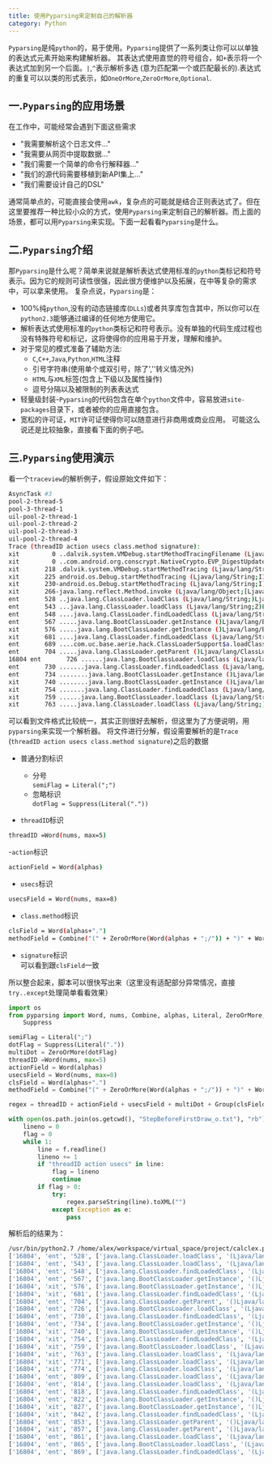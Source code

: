 ```yaml
---
title: 使用Pyparsing来定制自己的解析器
category: Python
---
```


`Pyparsing`是纯`python`的，易于使用。`Pyparsing`提供了一系列类让你可以以单独的表达式元素开始来构建解析器。 其表达式使用直觉的符号组合，如`+`表示将一个表达式加到另一个后面。`|`,`^`表示解析多选 (意为匹配第一个或匹配最长的).表达式的重复可以以类的形式表示，如`OneOrMore`,`ZeroOrMore`,`Optional`.

## 一.`Pyparsing`的应用场景
在工作中，可能经常会遇到下面这些需求
- "我需要解析这个日志文件..."
- "我需要从网页中提取数据..."
- "我们需要一个简单的命令行解释器..."
- "我们的源代码需要移植到新API集上..."
- "我们需要设计自己的DSL"

通常简单点的，可能直接会使用`awk`，复杂点的可能就是结合正则表达式了。但在这里要推荐一种比较小众的方式，使用`Pyparsing`来定制自己的解析器。而上面的场景，都可以用`Pyparsing`来实现。下面一起看看`Pyparsing`是什么。

## 二.`Pyparsing`介绍
那`Pyparsing`是什么呢？简单来说就是解析表达式使用标准的`python`类标记和符号表示。因为它的规则可读性很强，因此很方便维护以及拓展，在中等复杂的需求中，可以拿来使用。 复杂点说，`Pyparsing`是：

- 100%纯`python`,没有的动态链接库(`DLLs`)或者共享库包含其中，所以你可以在`python2.3`能够通过编译的任何地方使用它。
- 解析表达式使用标准的`python`类标记和符号表示。没有单独的代码生成过程也没有特殊符号和标记，这将使得你的应用易于开发，理解和维护。
- 对于常见的模式准备了辅助方法:
    - `C`,`C++`,`Java`,`Python`,`HTML`注释
    - 引号字符串(使用单个或双引号，除了',''转义情况外)
    - `HTML`与`XML`标签(包含上下级以及属性操作)
    - 逗号分隔以及被限制的列表表达式
- 轻量级封装-`Pyparsing`的代码包含在单个`python`文件中，容易放进`site-packages`目录下，或者被你的应用直接包含。
- 宽松的许可证，`MIT`许可证使得你可以随意进行非商用或商业应用。
可能这么说还是比较抽象，直接看下面的例子吧。

## 三.`Pyparsing`使用演示
看一个`traceview`的解析例子，假设原始文件如下：

~~~bash
AsyncTask #3
pool-2-thread-5
pool-3-thread-1
uil-pool-2-thread-1
uil-pool-2-thread-2
uil-pool-2-thread-3
uil-pool-2-thread-4
Trace (threadID action usecs class.method signature):
xit         0 ..dalvik.system.VMDebug.startMethodTracingFilename (Ljava/lang/String;IIZI)V  VMDebug.java
xit         0 ..com.android.org.conscrypt.NativeCrypto.EVP_DigestUpdate (Lcom/android/org/conscrypt/OpenSSLDigestContext;[BII)V NativeCrypto.java
xit       218 .dalvik.system.VMDebug.startMethodTracing (Ljava/lang/String;IIZI)V   VMDebug.java
xit       225 android.os.Debug.startMethodTracing (Ljava/lang/String;II)V   Debug.java
xit       230-android.os.Debug.startMethodTracing (Ljava/lang/String;I)V    Debug.java
xit       266-java.lang.reflect.Method.invoke (Ljava/lang/Object;[Ljava/lang/Object;Z)Ljava/lang/Object;    Method.java
ent       528 ..java.lang.ClassLoader.loadClass (Ljava/lang/String;)Ljava/lang/Class;   ClassLoader.java
ent       543 ...java.lang.ClassLoader.loadClass (Ljava/lang/String;Z)Ljava/lang/Class; ClassLoader.java
ent       548 ....java.lang.ClassLoader.findLoadedClass (Ljava/lang/String;)Ljava/lang/Class;   ClassLoader.java
ent       567 .....java.lang.BootClassLoader.getInstance ()Ljava/lang/BootClassLoader;  ClassLoader.java
xit       576 .....java.lang.BootClassLoader.getInstance ()Ljava/lang/BootClassLoader;  ClassLoader.java
xit       681 ....java.lang.ClassLoader.findLoadedClass (Ljava/lang/String;)Ljava/lang/Class;   ClassLoader.java
ent       689 ....com.uc.base.aerie.hack.ClassLoaderSupport$a.loadClass (Ljava/lang/String;Z)Ljava/lang/Class;  ProGuard
ent       704 .....java.lang.ClassLoader.getParent ()Ljava/lang/ClassLoader;    ClassLoader.java
16804 ent       726 ......java.lang.BootClassLoader.loadClass (Ljava/lang/String;Z)Ljava/lang/Class;    ClassLoader.java
ent       730 .......java.lang.ClassLoader.findLoadedClass (Ljava/lang/String;)Ljava/lang/Class;    ClassLoader.java
ent       734 ........java.lang.BootClassLoader.getInstance ()Ljava/lang/BootClassLoader;   ClassLoader.java
xit       740 ........java.lang.BootClassLoader.getInstance ()Ljava/lang/BootClassLoader;   ClassLoader.java
xit       754 .......java.lang.ClassLoader.findLoadedClass (Ljava/lang/String;)Ljava/lang/Class;    ClassLoader.java
xit       759 ......java.lang.BootClassLoader.loadClass (Ljava/lang/String;Z)Ljava/lang/Class;  ClassLoader.java
xit       763 .....java.lang.ClassLoader.loadClass (Ljava/lang/String;)Ljava/lang/Class;    ClassLoader.java
~~~

可以看到文件格式比较统一，其实正则很好去解析，但这里为了方便说明，用`pyparsing`来实现一个解析器。 将文件进行分解，假设需要解析的是`Trace` (`threadID action usecs class.method signature`)之后的数据
- 普通分割标识
    - 分号  
    `semiFlag = Literal(";")`
    - 忽略标识  
    `dotFlag = Suppress(Literal("."))`

- `threadID`标识

~~~bash
threadID =Word(nums, max=5)
~~~

-`action`标识

~~~bash
actionField = Word(alphas)
~~~

- `usecs`标识

~~~bash
usecsField = Word(nums, max=8)
~~~

- `class.method`标识

~~~bash
clsField = Word(alphas+".")
methodField = Combine("(" + ZeroOrMore(Word(alphas + ";/")) + ")" + Word(alphas + "/") + semiFlag)
~~~

- `signature`标识  
可以看到跟`clsField`一致

所以整合起来，脚本可以很快写出来（这里没有适配部分异常情况，直接`try..except`处理简单看看效果）

~~~python
import os
from pyparsing import Word, nums, Combine, alphas, Literal, ZeroOrMore, Group, \
    Suppress

semiFlag = Literal(";")
dotFlag = Suppress(Literal("."))
multiDot = ZeroOrMore(dotFlag)
threadID =Word(nums, max=5)
actionField = Word(alphas)
usecsField = Word(nums, max=8)
clsField = Word(alphas+".")
methodField = Combine("(" + ZeroOrMore(Word(alphas + ";/")) + ")" + Word(alphas + "/") + semiFlag)

regex = threadID + actionField + usecsField + multiDot + Group(clsField + methodField) + clsField

with open(os.path.join(os.getcwd(), "StepBeforeFirstDraw_o.txt"), "rb") as f:
    lineno = 0
    flag = 0
    while 1:
        line = f.readline()
        lineno += 1
        if "threadID action usecs" in line:
            flag = lineno
            continue
        if flag > 0:
            try:
                regex.parseString(line).toXML("")
            except Exception as e:
                pass
~~~

解析后的结果为：

~~~bash
/usr/bin/python2.7 /home/alex/workspace/virtual_space/project/calclex.py
['16804', 'ent', '528', ['java.lang.ClassLoader.loadClass', '(Ljava/lang/String;)Ljava/lang/Class;'], 'ClassLoader.java']
['16804', 'ent', '543', ['java.lang.ClassLoader.loadClass', '(Ljava/lang/String;Z)Ljava/lang/Class;'], 'ClassLoader.java']
['16804', 'ent', '548', ['java.lang.ClassLoader.findLoadedClass', '(Ljava/lang/String;)Ljava/lang/Class;'], 'ClassLoader.java']
['16804', 'ent', '567', ['java.lang.BootClassLoader.getInstance', '()Ljava/lang/BootClassLoader;'], 'ClassLoader.java']
['16804', 'xit', '576', ['java.lang.BootClassLoader.getInstance', '()Ljava/lang/BootClassLoader;'], 'ClassLoader.java']
['16804', 'xit', '681', ['java.lang.ClassLoader.findLoadedClass', '(Ljava/lang/String;)Ljava/lang/Class;'], 'ClassLoader.java']
['16804', 'ent', '704', ['java.lang.ClassLoader.getParent', '()Ljava/lang/ClassLoader;'], 'ClassLoader.java']
['16804', 'ent', '726', ['java.lang.BootClassLoader.loadClass', '(Ljava/lang/String;Z)Ljava/lang/Class;'], 'ClassLoader.java']
['16804', 'ent', '730', ['java.lang.ClassLoader.findLoadedClass', '(Ljava/lang/String;)Ljava/lang/Class;'], 'ClassLoader.java']
['16804', 'ent', '734', ['java.lang.BootClassLoader.getInstance', '()Ljava/lang/BootClassLoader;'], 'ClassLoader.java']
['16804', 'xit', '740', ['java.lang.BootClassLoader.getInstance', '()Ljava/lang/BootClassLoader;'], 'ClassLoader.java']
['16804', 'xit', '754', ['java.lang.ClassLoader.findLoadedClass', '(Ljava/lang/String;)Ljava/lang/Class;'], 'ClassLoader.java']
['16804', 'xit', '759', ['java.lang.BootClassLoader.loadClass', '(Ljava/lang/String;Z)Ljava/lang/Class;'], 'ClassLoader.java']
['16804', 'xit', '763', ['java.lang.ClassLoader.loadClass', '(Ljava/lang/String;)Ljava/lang/Class;'], 'ClassLoader.java']
['16804', 'xit', '771', ['java.lang.ClassLoader.loadClass', '(Ljava/lang/String;Z)Ljava/lang/Class;'], 'ClassLoader.java']
['16804', 'xit', '774', ['java.lang.ClassLoader.loadClass', '(Ljava/lang/String;)Ljava/lang/Class;'], 'ClassLoader.java']
['16804', 'ent', '809', ['java.lang.ClassLoader.loadClass', '(Ljava/lang/String;)Ljava/lang/Class;'], 'ClassLoader.java']
['16804', 'ent', '814', ['java.lang.ClassLoader.loadClass', '(Ljava/lang/String;Z)Ljava/lang/Class;'], 'ClassLoader.java']
['16804', 'ent', '818', ['java.lang.ClassLoader.findLoadedClass', '(Ljava/lang/String;)Ljava/lang/Class;'], 'ClassLoader.java']
['16804', 'ent', '822', ['java.lang.BootClassLoader.getInstance', '()Ljava/lang/BootClassLoader;'], 'ClassLoader.java']
['16804', 'xit', '827', ['java.lang.BootClassLoader.getInstance', '()Ljava/lang/BootClassLoader;'], 'ClassLoader.java']
['16804', 'xit', '842', ['java.lang.ClassLoader.findLoadedClass', '(Ljava/lang/String;)Ljava/lang/Class;'], 'ClassLoader.java']
['16804', 'ent', '853', ['java.lang.ClassLoader.getParent', '()Ljava/lang/ClassLoader;'], 'ClassLoader.java']
['16804', 'xit', '857', ['java.lang.ClassLoader.getParent', '()Ljava/lang/ClassLoader;'], 'ClassLoader.java']
['16804', 'ent', '861', ['java.lang.ClassLoader.loadClass', '(Ljava/lang/String;)Ljava/lang/Class;'], 'ClassLoader.java']
['16804', 'ent', '865', ['java.lang.BootClassLoader.loadClass', '(Ljava/lang/String;Z)Ljava/lang/Class;'], 'ClassLoader.java']
['16804', 'ent', '869', ['java.lang.ClassLoader.findLoadedClass', '(Ljava/lang/String;)Ljava/lang/Class;'], 'ClassLoader.java']
~~~